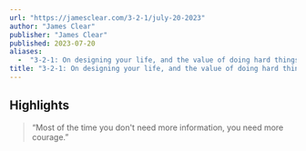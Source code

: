 ```yaml
---
url: "https://jamesclear.com/3-2-1/july-20-2023"
author: "James Clear"
publisher: "James Clear"
published: 2023-07-20
aliases:
  -  "3-2-1: On designing your life, and the value of doing hard things"
title: "3-2-1: On designing your life, and the value of doing hard things"
---
```


## Highlights
> “Most of the time you don't need more information, you need more courage.”

